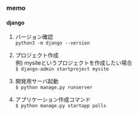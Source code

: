 ### memo 
#### django 
1. バージョン確認  
``` python3 -m django --version ```  

2. プロジェクト作成  
例) mysiteというプロジェクトを作成したい場合  
``` $ django-admin startproject mysite ``` 

3. 開発用サーバ起動  
``` $ python manage.py runserver ```  

4. アプリケーション作成コマンド  
``` $ python manage.py startapp polls ```


